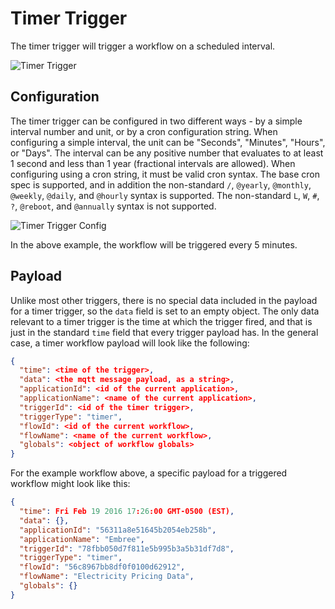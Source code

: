 # Timer Trigger

The timer trigger will trigger a workflow on a scheduled interval.

![Timer Trigger](/images/workflows/triggers/timer-trigger.png "Timer Trigger")

## Configuration

The timer trigger can be configured in two different ways - by a simple interval number and unit, or by a cron configuration string.  When configuring a simple interval, the unit can be "Seconds", "Minutes", "Hours", or "Days".  The interval can be any positive number that evaluates to at least 1 second and less than 1 year (fractional intervals are allowed).  When configuring using a cron string, it must be valid cron syntax.  The base cron spec is supported, and in addition the non-standard `/`, `@yearly`, `@monthly`, `@weekly`, `@daily`, and `@hourly` syntax is supported. The non-standard `L`, `W`, `#`, `?`, `@reboot`, and `@annually` syntax is not supported.

![Timer Trigger Config](/images/workflows/triggers/timer-trigger-config.png "Timer Trigger Config")

In the above example, the workflow will be triggered every 5 minutes.

## Payload

Unlike most other triggers, there is no special data included in the payload for a timer trigger, so the `data` field is set to an empty object.  The only data relevant to a timer trigger is the time at which the trigger fired, and that is just in the standard `time` field that every trigger payload has.  In the general case, a timer workflow payload will look like the following:

```json
{
  "time": <time of the trigger>,
  "data": <the mqtt message payload, as a string>,
  "applicationId": <id of the current application>,
  "applicationName": <name of the current application>,
  "triggerId": <id of the timer trigger>,
  "triggerType": "timer",
  "flowId": <id of the current workflow>,
  "flowName": <name of the current workflow>,
  "globals": <object of workflow globals>
}
```

For the example workflow above, a specific payload for a triggered workflow might look like this:

```json
{
  "time": Fri Feb 19 2016 17:26:00 GMT-0500 (EST),
  "data": {},
  "applicationId": "56311a8e51645b2054eb258b",
  "applicationName": "Embree",
  "triggerId": "78fbb050d7f811e5b995b3a5b31df7d8",
  "triggerType": "timer",
  "flowId": "56c8967bb8df0f0100d62912",
  "flowName": "Electricity Pricing Data",
  "globals": {}
}
```
